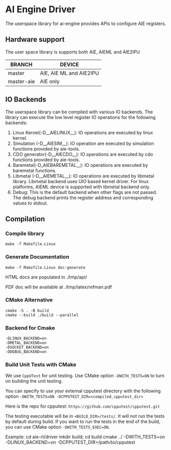 # AI Engine Driver

The userspace library for ai-engine provides APIs to configure AIE registers.

## Hardware support

The user space library is supports both AIE, AIEML and AIE2IPU

| BRANCH     	| DEVICE         		|
|------------	|------------------------	|
| master     	| AIE, AIE ML and AIE2IPU	|
| master-aie 	| AIE only       		|

## IO Backends

The userspace library can be compiled with various IO backends. The library
can execute the low level register IO operations for the following backends:
1. Linux Kernel(-D__AIELINUX__): IO operations are executed by linux kernel.
2. Simulation (-D__AIESIM__): IO operation are executed by simulation functions
			      provided by aie-tools.
3. CDO generator(-D__AIECDO__): IO operations are executed by cdo functions
			      provided by aie-tools.
4. Baremetal(-D_AIEBAREMETAL__): IO operations are executed by baremetal
				 functions.
5. Libmetal (-D__AIEMETAL__): IO operations are executed by libmetal library.
			      Libmetal backend uses UIO based kernel driver.
			      For linux platforms, AIEML device is supported
			      with libmetal backend only.
6. Debug: This is the default backend when other flags are not passed. The
	  debug backend prints the register address and corresponding values to
	  stdout.

## Compilation
### Compile library
	make -f Makefile.Linux
### Generate Documentation
	make -f Makefile.Linux doc-generate

HTML docs are populated in ./tmp/api/

PDF doc will be available at ./tmp/latex/refman.pdf

### CMake Alternative
	cmake -S . -B build
	cmake --build ./build --parallel

### Backend for Cmake
	-DLINUX_BACKEND=on
	-DMETAL_BACKEND=on
	-DSOCKET_BACKEND=on
	-DDEBUG_BACKEND=on

### Build Unit Tests with CMake
We use `CppUTest` for unit testing. Use CMake option `-DWITH_TESTS=ON` to turn
on building the unit testing.

You can specify to use your external cpputest directory with the following
option `-DWITH_TESTS=ON -DCPPUTEST_DIR=<compiled_cpputest_dir>`

Here is the repo for cpputest:
`https://github.com/cpputest/cpputest.git`

The testing executable will be in `<BUILD_DIR>/tests/`.
It will not run the tests by default during build. If you want to run the tests
in the end of the build, you can use CMake option `-DWITH_TESTS_EXEC=ON`.

Example:
	cd aie-rt/driver
	mkdir build; cd build
	cmake ../ -DWITH_TESTS=on -DLINUX_BACKEND=on -DCPPUTEST_DIR=/path/to/cpputest

